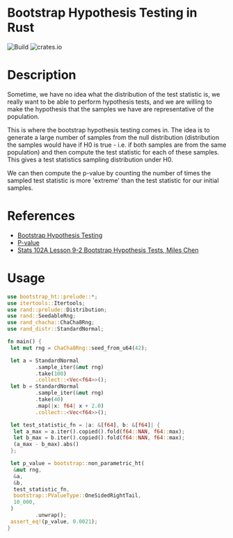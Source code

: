 
# Bootstrap Hypothesis Testing in Rust


![Build](https://github.com/ssoudan/bootstrap-ht/actions/workflows/rust.yml/badge.svg)
![crates.io](https://img.shields.io/crates/v/bootstrap-ht.svg)

# Description

 Sometime, we have no idea what the distribution of the test statistic is, we
 really want to be able to perform hypothesis tests, and we are willing to make the
 hypothesis that the samples we have are representative of the population.

 This is where the bootstrap hypothesis testing comes in. The idea is to generate a
 large number of samples from the null distribution (distribution the samples would
 have if H0 is true - i.e. if both samples are from the same population) and then
 compute the test statistic for each of these samples. This gives a test statistics
 sampling distribution under H0.

 We can then compute the p-value by counting the number of times the sampled test
 statistic is more 'extreme' than the test statistic for our initial samples.

 # References
 - [Bootstrap Hypothesis Testing](https://en.wikipedia.org/wiki/Bootstrapping_(statistics)#Bootstrap_hypothesis_testing)
 - [P-value](https://en.wikipedia.org/wiki/P-value)
 - [Stats 102A Lesson 9-2 Bootstrap Hypothesis Tests, Miles Chen](https://www.youtube.com/watch?v=s7do_F9LV-w)

# Usage 

```rust 
use bootstrap_ht::prelude::*;
use itertools::Itertools;
use rand::prelude::Distribution;
use rand::SeedableRng;
use rand_chacha::ChaCha8Rng;
use rand_distr::StandardNormal;

fn main() {
 let mut rng = ChaCha8Rng::seed_from_u64(42);

 let a = StandardNormal
         .sample_iter(&mut rng)
         .take(100)
         .collect::<Vec<f64>>();
 let b = StandardNormal
         .sample_iter(&mut rng)
         .take(40)
         .map(|x: f64| x + 2.0)
         .collect::<Vec<f64>>();

 let test_statistic_fn = |a: &[f64], b: &[f64]| {
  let a_max = a.iter().copied().fold(f64::NAN, f64::max);
  let b_max = b.iter().copied().fold(f64::NAN, f64::max);
  (a_max - b_max).abs()
 };

 let p_value = bootstrap::non_parametric_ht(
  &mut rng,
  &a,
  &b,
  test_statistic_fn,
  bootstrap::PValueType::OneSidedRightTail,
  10_000,
 )
         .unwrap();
 assert_eq!(p_value, 0.0021);
}
```